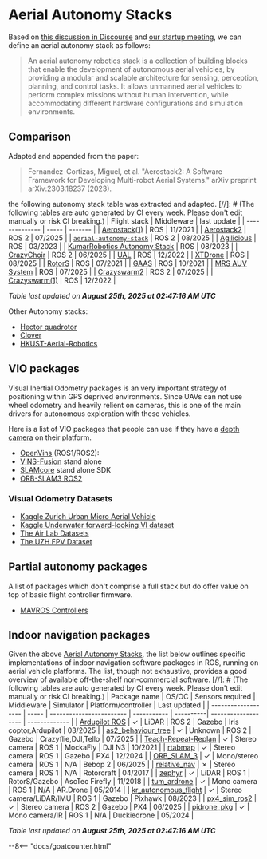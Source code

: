 # Aerial Autonomy Stacks

Based on [this discussion in Discourse]( https://discourse.ros.org/t/more-aerial-autonomy-stacks/30992/) and [our startup meeting](https://discourse.ros.org/t/start-up-meeting-aerial-robotics-wg/30869), we can define an aerial autonomy stack as follows:

> An aerial autonomy robotics stack is a collection of building blocks that enable the development of autonomous aerial vehicles, by providing a modular and scalable architecture for sensing, perception, planning, and control tasks. It allows unmanned aerial vehicles to perform complex missions without human intervention, while accommodating different hardware configurations and simulation environments.

## Comparison

Adapted and appended from the paper:

> Fernandez-Cortizas, Miguel, et al. "Aerostack2: A Software Framework for Developing Multi-robot Aerial Systems." arXiv preprint arXiv:2303.18237 (2023).

the following autonomy stack table was extracted and adapted.
[//]: # (The following tables are auto generated by CI every week. Please don't edit manually or risk CI breaking.)
| Flight stack   |  Middleware | last  update |
| -------------- | ----- | ------- |
| [Aerostack(1)](https://github.com/cvar-upm/aerostack/wiki)       | ROS        | 11/2021 |
| [Aerostack2](https://github.com/aerostack2/aerostack2)       | ROS 2      | 07/2025 | 
| [`aerial-autonomy-stack`](https://github.com/JacopoPan/aerial-autonomy-stack)       | ROS 2        | 08/2025      | 
| [Agilicious](https://agilicious.readthedocs.io/en/latest/index.html)       | ROS        | 03/2023      | 
| [KumarRobotics Autonomy Stack](https://github.com/KumarRobotics/kr_autonomous_flight)  | ROS        | 08/2023 |
| [CrazyChoir](https://github.com/OPT4SMART/crazychoir)     | ROS 2      | 06/2025 |
| [UAL](https://github.com/grvcTeam/grvc-ual)            | ROS        | 12/2022 |
| [XTDrone](https://github.com/robin-shaun/XTDrone)       | ROS        | 08/2025 | 
| [RotorS](https://github.com/ethz-asl/rotors_simulator)         | ROS        | 07/2021 |
| [GAAS](https://github.com/generalized-intelligence/GAAS)           | ROS        | 10/2021 | 
| [MRS AUV System](https://github.com/ctu-mrs/mrs_uav_system)   | ROS        | 07/2025 |
| [Crazyswarm2](https://github.com/IMRCLab/crazyswarm2)         | ROS 2        | 07/2025 |
| [Crazyswarm(1)](https://crazyswarm.readthedocs.io/en/latest/)    | ROS        | 12/2022      | 

_Table last updated on **August 25th, 2025 at 02:47:16 AM UTC**_

Other Autonomy stacks:

* [Hector quadrotor](http://wiki.ros.org/hector_quadrotor)
* [Clover](https://github.com/CopterExpress/clover)
* [HKUST-Aerial-Robotics](https://github.com/HKUST-Aerial-Robotics)


## VIO packages

Visual Inertial Odometry packages is an very important strategy of positioning within GPS deprived environments. Since UAVs can not use wheel odometry and heavily relient on cameras, this is one of the main drivers for autonomous exploration with these vehicles.

Here is a list of VIO packages that people can use if they have a [depth camera](hardware.md) on their platform.

- [OpenVins](https://github.com/rpng/open_vins?tab=readme-ov-file) (ROS1/ROS2):
- [VINS-Fusion](https://github.com/HKUST-Aerial-Robotics/VINS-Fusion) stand alone
- [SLAMcore](https://www.slamcore.com/products/slamcore-sdk/) stand alone SDK
- [ORB-SLAM3 ROS2](https://github.com/suchetanrs/ORB-SLAM3-ROS2-Docker)

### Visual Odometry Datasets

- [Kaggle Zurich Urban Micro Aerial Vehicle](https://www.kaggle.com/datasets/mrisdal/zurich-urban-micro-aerial-vehicle)
- [Kaggle Underwater forward-looking VI dataset](https://www.kaggle.com/datasets/viseaonlab/flsea-vi)
- [The Air Lab Datasets](https://theairlab.org/datasets/)
- [The UZH FPV Dataset](https://fpv.ifi.uzh.ch/datasets/)


## Partial autonomy packages

A list of packages which don't comprise a full stack but do offer value on top of basic flight controller firmware.

* [MAVROS Controllers](https://github.com/Jaeyoung-Lim/mavros_controllers)

## Indoor navigation packages
Given the above [Aerial Autonomy Stacks](https://github.com/ROS-Aerial/aerial_robotic_landscape/blob/main/docs/aerial_autonomy_stacks.md#aerial-autonomy-stacks), the list below outlines specific implementations of indoor navigation software packages in ROS, running on aerial vehicle platforms. The list, though not exhaustive, provides a good overview of available off-the-shelf non-commercial software.
[//]: # (The following tables are auto generated by CI every week. Please don't edit manually or risk CI breaking.)
| Package name        | OS/OC | Sensors required         | Middleware | Simulator | Platform/controller | Last updated  |
| ------------------- | ----- | ------------------------ | ----------- | ----------| ------------------- | ------------- |
| [Ardupilot ROS](https://github.com/ArduPilot/ardupilot_ros/tree/humble)   | ✓     | LiDAR        | ROS 2 | Gazebo | Iris coptor,Ardupilot | 03/2025 |
| [as2_behaviour_tree](https://github.com/aerostack2/aerostack2/tree/main/as2_behavior_tree)   | ✓     | Unknown | ROS 2 | Gazebo | Crazyflie,DJI,Tello | 07/2025 |
| [Teach-Repeat-Replan](https://github.com/HKUST-Aerial-Robotics/Teach-Repeat-Replan) | ✓     | Stereo camera  | ROS 1 | MockaFly | DJI N3 | 10/2021 |
| [rtabmap](https://github.com/matlabbe/rtabmap_drone_example)    | ✓     | Stereo camera  | ROS 1 | Gazebo | PX4 | 12/2024 |
| [ORB_SLAM_3](https://github.com/arthurfenderbucker/indoor_drone)   | ✓     | Mono/stereo camera | ROS 1 | N/A | Bebop 2 | 06/2025 |
| [relative_nav](https://github.com/rleish/relative_nav) | ✗     | Stereo camera  | ROS 1 | N/A | Rotorcraft | 04/2017 |
| [zephyr](https://github.com/vatanaksoytezer/zephyr)    | ✓     | LiDAR        | ROS 1 | RotorS/Gazebo | AscTec Firefly | 11/2018 |
| [tum_ardrone](https://github.com/tum-vision/tum_ardrone)  | ✓     | Mono camera     | ROS 1 | N/A | AR.Drone | 05/2014 |
| [kr_autonomous_flight](https://github.com/KumarRobotics/kr_autonomous_flight)   | ✓    | Stereo camera/LiDAR/IMU | ROS 1 | Gazebo | Pixhawk | 08/2023 |
| [px4_sim_ros2](https://github.com/ParsaKhaledi/px4_sim_ros2)   | ✓    | Stereo camera | ROS 2 | Gazebo | PX4 | 06/2025 |
| [pidrone_pkg](https://github.com/h2r/pidrone_pkg/tree/dd21)   | ✓    | Mono camera/IR | ROS 1 | N/A | Duckiedrone | 05/2024 |


_Table last updated on **August 25th, 2025 at 02:47:16 AM UTC**_


--8<-- "docs/goatcounter.html"
